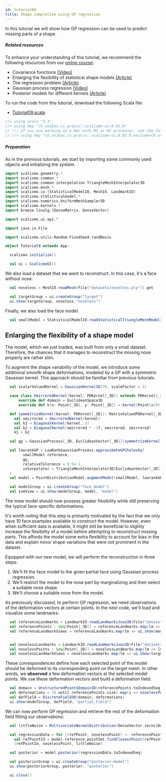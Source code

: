 ```yaml
---
id: tutorial09
title: Shape completion using GP regression
---
```


In this tutorial we will show how GP regression can be used to predict missing parts of a shape.

##### Related resources

To enhance your understanding of this tutorial, we recommend the following resources from our [online course](https://shapemodelling.cs.unibas.ch/ssm-course/):

- Covariance functions [(Video)](https://shapemodelling.cs.unibas.ch/ssm-course/week4/step4-2)
- Enlarging the flexibility of statistical shape models [(Article)](https://shapemodelling.cs.unibas.ch/ssm-course/week4/step4-7)
- The regression problem [(Article)](https://shapemodelling.cs.unibas.ch/ssm-course/week5/step5-2)
- Gaussian process regression [(Video)](https://shapemodelling.cs.unibas.ch/ssm-course/week5/step5-3)
- Posterior models for different kernels [(Article)](https://shapemodelling.cs.unibas.ch/ssm-course/week5/step5-4)


To run the code from this tutorial, download the following Scala file:
- [Tutorial09.scala](./Tutorial09.scala)

```scala mdoc:invisible
//> using scala "3.3"
//> using dep "ch.unibas.cs.gravis::scalismo-ui:0.92.0"
// !!! if you are working on a Mac with M1 or M2 processor, use the following import instead !!!
// //> using dep "ch.unibas.cs.gravis::scalismo-ui:0.92.0,exclude=ch.unibas.cs.gravis%vtkjavanativesmacosimpl"
```

##### Preparation

As in the previous tutorials, we start by importing some commonly used objects and initializing the system.

```scala mdoc:silent
import scalismo.geometry.*
import scalismo.common.*
import scalismo.common.interpolation.TriangleMeshInterpolator3D
import scalismo.mesh.*
import scalismo.io.{StatisticalModelIO, MeshIO, LandmarkIO}
import scalismo.statisticalmodel.*
import scalismo.numerics.UniformMeshSampler3D
import scalismo.kernels.*
import breeze.linalg.{DenseMatrix, DenseVector}

import scalismo.ui.api.*

import java.io.File

import scalismo.utils.Random.FixedSeed.randBasis
```

```scala mdoc:invisible emptyLines:2
object Tutorial9 extends App:
```

```scala mdoc:silent emptyLines:2
  scalismo.initialize()

  val ui = ScalismoUI()
```

We also load a dataset that we want to reconstruct. In this case, it's a face without nose:

```scala mdoc:silent emptyLines:2
  val noseless = MeshIO.readMesh(File("datasets/noseless.ply")).get

  val targetGroup = ui.createGroup("target")
  ui.show(targetGroup, noseless,"noseless")
```

Finally, we also load the face model.
```scala mdoc:silent emptyLines:2
  val smallModel = StatisticalModelIO.readStatisticalTriangleMeshModel3D(File("datasets/model.h5")).get
```

## Enlarging the flexibility of a shape model

The model, which we just loaded, was built from only a small dataset. Therefore, the chances that it manages to
reconstruct the missing nose properly are rather slim.

To augment the shape variability of the model, we introduce some additional smooth shape deformations, modeled by a GP with a symmetric Gaussian kernel. This approach should be familiar from previous tutorials.

```scala mdoc:silent emptyLines:2
  val scalarValuedKernel = GaussianKernel3D(70, scaleFactor = 3)

  case class XmirroredKernel(kernel: PDKernel[_3D]) extends PDKernel[_3D]:
      override def domain = EuclideanSpace3D
      override def k(x: Point[_3D], y: Point[_3D]) = kernel(Point(x(0) * -1f, x(1), x(2)), y)  

  def symmetrizeKernel(kernel: PDKernel[_3D]): MatrixValuedPDKernel[_3D] = 
    val xmirrored = XmirroredKernel(kernel)
    val k1 = DiagonalKernel(kernel, 3)
    val k2 = DiagonalKernel(xmirrored * -1f, xmirrored, xmirrored)
    k1 + k2  

  val gp = GaussianProcess[_3D, EuclideanVector[_3D]](symmetrizeKernel(scalarValuedKernel))

  val lowrankGP = LowRankGaussianProcess.approximateGPCholesky(
        smallModel.reference,
        gp,
        relativeTolerance = 0.5e-1,
        interpolator = TriangleMeshInterpolator3D[EuclideanVector[_3D]]()
  )
  val model = PointDistributionModel.augmentModel(smallModel, lowrankGP)

  val modelGroup = ui.createGroup("face model")
  val ssmView = ui.show(modelGroup, model, "model")
```

The mew model should now possess greater flexibility while still preserving the typical face-specific deformations.

It's worth noting that this step is primarily motivated by the fact that we only have 10 face examples available to construct the model. However, even when sufficient data is available, it might still be beneficial to slightly increase the flexibility of a model before attempting to reconstruct missing parts. This affords the model some extra flexibility to account for bias in the data and explain minor shape variations that were not prominent in the dataset.

Equipped with our new model, we will perform the reconstruction in three steps:

1. We'll fit the face model to the given partial face using Gaussian process regression.
2. We'll restrict the model to the nose part by marginalizing and then select a suitable nose shape.
3. We'll choose a suitable nose from the model.

As previously discussed, to perform GP regression, we need observations of the deformation vectors at certain points. In the next code, we'll load and visualize some landmarks:

```scala mdoc:silent emptyLines:2
  val referenceLandmarks = LandmarkIO.readLandmarksJson3D(File("datasets/modelLandmarks.json")).get
  val referencePoints : Seq[Point[_3D]] = referenceLandmarks.map(lm => lm.point)
  val referenceLandmarkViews = referenceLandmarks.map(lm => ui.show(modelGroup, lm, s"lm-${lm.id}"))


  val noselessLandmarks = LandmarkIO.readLandmarksJson3D(File("datasets/noselessLandmarks.json")).get
  val noselessPoints : Seq[Point[_3D]] = noselessLandmarks.map(lm => lm.point)
  val noselessLandmarkViews = noselessLandmarks.map(lm => ui.show(targetGroup, lm, s"lm-${lm.id}"))
```

These correspondences define how each selected point of the
model should be deformed to its corresponding point on the target mesh.
In other words, we **observed** a few deformation vectors at
the selected model points. We use these deformation vectors and build
a deformation field:

```scala mdoc:silent emptyLines:2
  val domain = UnstructuredPointsDomain3D(referencePoints.toIndexedSeq)
  val deformations = (0 until referencePoints.size).map(i => noselessPoints(i) - referencePoints(i) )
  val defField = DiscreteField3D(domain, deformations)
  ui.show(modelGroup, defField, "partial_Field")
```

We can now perform GP regression and retrieve the rest of the deformation field fitting our observations:

```scala mdoc:silent emptyLines:2
  val littleNoise = MultivariateNormalDistribution(DenseVector.zeros[Double](3), DenseMatrix.eye[Double](3) * 0.5)

  val regressionData = for ((refPoint, noselessPoint) <- referencePoints zip noselessPoints) yield
    val refPointId = model.reference.pointSet.findClosestPoint(refPoint).id
    (refPointId, noselessPoint, littleNoise)  

  val posterior = model.posterior(regressionData.toIndexedSeq)

  val posteriorGroup = ui.createGroup("posterior-model")
  ui.show(posteriorGroup, posterior, "posterior")
```

```scala mdoc:invisible
  ui.close()
```
